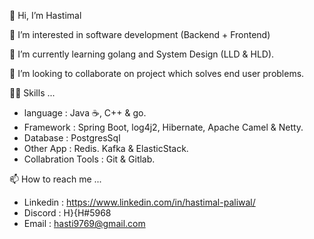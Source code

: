 👋 Hi, I’m Hastimal

👀 I’m interested in software development (Backend + Frontend)

🌱 I’m currently learning golang and System Design (LLD & HLD).

💞️ I’m looking to collaborate on project which solves end user problems.

🤹🏽 Skills ...
  - language : Java ☕, C++ & go.
  - Framework : Spring Boot, log4j2, Hibernate, Apache Camel & Netty.
  - Database : PostgresSql
  - Other App : Redis. Kafka & ElasticStack.
  - Collabration Tools : Git & Gitlab.

📫 How to reach me ...
  - Linkedin : https://www.linkedin.com/in/hastimal-paliwal/
  - Discord : H}{H#5968
  - Email : hasti9769@gmail.com
